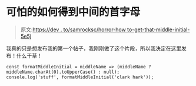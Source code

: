 # 可怕的如何得到中间的首字母

> 原文:[https://dev . to/samrocksc/horror-how to-get-that-middle-initial-5e5j](https://dev.to/samrocksc/horrible-howto-get-that-middle-initial-5e5j)

我真的只是想发布我的第一个帖子，我刚刚做了这个片段，所以我决定在这里发布！什么干草！

```
const formatMiddleInitial = middleName => (middleName ? middleName.charAt(0).toUpperCase() : null);
console.log('stuff', formatMiddleInitial('clark hark')); 
```